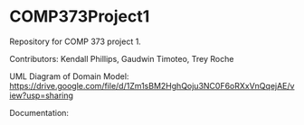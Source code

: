 # COMP373Project1
Repository for COMP 373 project 1.

Contributors: Kendall Phillips, Gaudwin Timoteo, Trey Roche

UML Diagram of Domain Model: https://drive.google.com/file/d/1Zm1sBM2HghQoju3NC0F6oRXxVnQqejAE/view?usp=sharing

Documentation:
